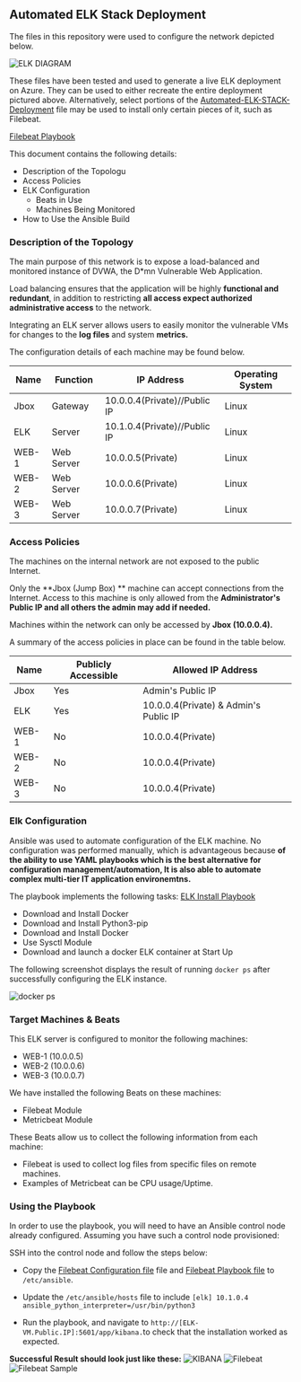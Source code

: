 ## Automated ELK Stack Deployment

The files in this repository were used to configure the network depicted below.

![ELK DIAGRAM](https://github.com/andrewelemoso/Automated-ELK-Stack-Deployment/blob/main/Diagrams/ELK_DIAGRAM.png)

These files have been tested and used to generate a live ELK deployment on Azure. They can be used to either recreate the entire deployment pictured above. Alternatively, select portions of the [Automated-ELK-STACK-Deployment](https://github.com/andrewelemoso/Automated-ELK-Stack-Deployment) file may be used to install only certain pieces of it, such as Filebeat.

[Filebeat Playbook](https://github.com/andrewelemoso/Automated-ELK-Stack-Deployment/blob/main/Ansible/Filebeat/filebeat-playbook.yml)

This document contains the following details:
- Description of the Topologu
- Access Policies
- ELK Configuration
  - Beats in Use
  - Machines Being Monitored
- How to Use the Ansible Build


### Description of the Topology

The main purpose of this network is to expose a load-balanced and monitored instance of DVWA, the D*mn Vulnerable Web Application.

Load balancing ensures that the application will be highly **functional and redundant**, in addition to restricting **all access expect authorized administrative access** to the network.

Integrating an ELK server allows users to easily monitor the vulnerable VMs for changes to the **log files** and system **metrics.**

The configuration details of each machine may be found below.

| **Name** | **Function** | **IP Address**               | **Operating System** |
|----------|--------------|------------------------------|----------------------|
| Jbox     | Gateway      | 10.0.0.4(Private)//Public IP | Linux                |
| ELK      | Server       | 10.1.0.4(Private)//Public IP | Linux                |
| WEB-1    | Web Server   | 10.0.0.5(Private)            | Linux                |
| WEB-2    | Web Server   | 10.0.0.6(Private)            | Linux                |
| WEB-3    | Web Server   | 10.0.0.7(Private)            | Linux                |

### Access Policies

The machines on the internal network are not exposed to the public Internet. 

Only the **Jbox (Jump Box) ** machine can accept connections from the Internet. Access to this machine is only allowed from the **Administrator's Public IP and all others the admin may add if needed.**


Machines within the network can only be accessed by **Jbox (10.0.0.4).**

A summary of the access policies in place can be found in the table below.

| **Name** | **Publicly Accessible** | **Allowed IP Address**                |
|----------|-------------------------|---------------------------------------|
| Jbox     | Yes                     | Admin's Public IP                     |
| ELK      | Yes                     | 10.0.0.4(Private) & Admin's Public IP |
| WEB-1    | No                      | 10.0.0.4(Private)                     |
| WEB-2    | No                      | 10.0.0.4(Private)                     |
| WEB-3    | No                      | 10.0.0.4(Private)                     |

### Elk Configuration

Ansible was used to automate configuration of the ELK machine. No configuration was performed manually, which is advantageous because **of the ability to use YAML playbooks which is the best alternative for configuration management/automation, It is also able to automate complex multi-tier IT application environemtns.**

The playbook implements the following tasks:
[ELK Install Playbook](https://github.com/andrewelemoso/Automated-ELK-Stack-Deployment/blob/main/Ansible/ELK/install-elk.yml)
- Download and Install Docker
- Download and Install Python3-pip
- Download and Install Docker
- Use Sysctl Module
- Download and launch a docker ELK container at Start Up

The following screenshot displays the result of running `docker ps` after successfully configuring the ELK instance.

![docker ps](https://github.com/andrewelemoso/Automated-ELK-Stack-Deployment/blob/main/Ansible/IMAGES/ELK-Docker-ps.png)

### Target Machines & Beats
This ELK server is configured to monitor the following machines:
- WEB-1 (10.0.0.5)
- WEB-2 (10.0.0.6)  
- WEB-3 (10.0.0.7)         

We have installed the following Beats on these machines:
- Filebeat Module
- Metricbeat Module

These Beats allow us to collect the following information from each machine:
- Filebeat is used to collect log files from specific files on remote machines.
- Examples of Metricbeat can be CPU usage/Uptime.

### Using the Playbook
In order to use the playbook, you will need to have an Ansible control node already configured. Assuming you have such a control node provisioned: 

SSH into the control node and follow the steps below:
- Copy the [Filebeat Configuration file](https://github.com/andrewelemoso/Automated-ELK-Stack-Deployment/blob/main/Ansible/Filebeat/Drew-filebeat-config.yml) file and [Filebeat Playbook file](https://github.com/andrewelemoso/Automated-ELK-Stack-Deployment/blob/main/Ansible/Filebeat/filebeat-playbook.yml) to `/etc/ansible`.
- Update the `/etc/ansible/hosts` file to include 
`[elk]
 10.1.0.4 ansible_python_interpreter=/usr/bin/python3`
 
- Run the playbook, and navigate to `http://[ELK-VM.Public.IP]:5601/app/kibana.`to check that the installation worked as expected.

**Successful Result should look just like these:**
![KIBANA](https://github.com/andrewelemoso/Automated-ELK-Stack-Deployment/blob/main/Ansible/IMAGES/Kibana.png)
![Filebeat](https://github.com/andrewelemoso/Automated-ELK-Stack-Deployment/blob/main/Ansible/IMAGES/Filebeat.png)
![Filebeat Sample](https://github.com/andrewelemoso/Automated-ELK-Stack-Deployment/blob/main/Ansible/IMAGES/Filebeat%20System%20Sample.png)
